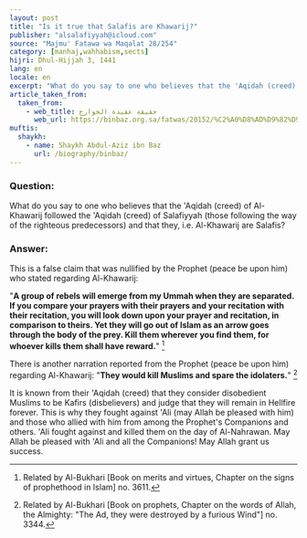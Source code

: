```yaml
---
layout: post
title: "Is it true that Salafis are Khawarij?"
publisher: "alsalafiyyah@icloud.com"
source: "Majmu' Fatawa wa Maqalat 28/254"
category: [manhaj,wahhabism,sects]
hijri: Dhul-Hijjah 3, 1441
lang: en
locale: en
excerpt: "What do you say to one who believes that the 'Aqidah (creed) of Al-Khawarij followed the 'Aqidah of Salafiyyah."
article_taken_from: 
  taken_from:
    - web_title: حقيقة عقيدة الخوارج
      web_url: https://binbaz.org.sa/fatwas/20152/%C2%A0%D8%AD%D9%82%D9%8A%D9%82%D8%A9-%D8%B9%D9%82%D9%8A%D8%AF%D8%A9-%D8%A7%D9%84%D8%AE%D9%88%D8%A7%D8%B1%D8%AC
muftis:
  shaykh: 
    - name: Shaykh Abdul-Aziz ibn Baz
      url: /biography/binbaz/
---
```


### Question:

What do you say to one who believes that the 'Aqidah (creed) of Al-Khawarij followed the 'Aqidah (creed) of Salafiyyah (those following the way of the righteous predecessors) and that they, i.e. Al-Khawarij are Salafis?

### Answer:

This is a false claim that was nullified by the Prophet (peace be upon him) who stated regarding Al-Khawarij: 

"**A group of rebels will emerge from my Ummah when they are separated. If you compare your prayers with their prayers and your recitation with their recitation, you will look down upon your prayer and recitation, in comparison to theirs. Yet they will go out of Islam as an arrow goes through the body of the prey. Kill them wherever you find them, for whoever kills them shall have reward.**" [^1]

There is another narration reported from the Prophet (peace be upon him) regarding Al-Khawarij: "**They would kill Muslims and spare the idolaters.**" [^2]

It is known from their 'Aqidah (creed) that they consider disobedient Muslims to be Kafirs (disbelievers) and judge that they will remain in Hellfire forever. This is why they fought against 'Ali (may Allah be pleased with him) and those who allied with him from among the Prophet's Companions and others. 'Ali fought against and killed them on the day of Al-Nahrawan. May Allah be pleased with 'Ali and all the Companions! May Allah grant us success.

[^1]: Related by Al-Bukhari [Book on merits and virtues, Chapter on the signs of prophethood in Islam] no. 3611.
[^2]: Related by Al-Bukhari [Book on prophets, Chapter on the words of Allah, the Almighty: "The Ad, they were destroyed by a furious Wind"] no. 3344.
